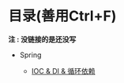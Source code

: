 
# 目录(善用Ctrl+F)

**注 : 没链接的是还没写**

- Spring

  - [IOC & DI & 循环依赖](https://mp.weixin.qq.com/s/7bSwKiPmtJbs7FtRWZZqpA)
